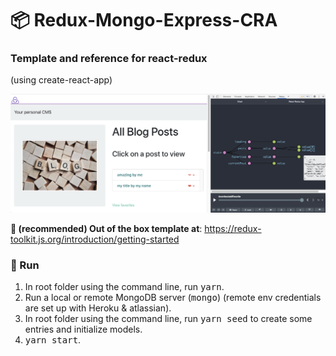 # 📦 Redux-Mongo-Express-CRA
### Template and reference for react-redux
(using create-react-app)

![ScreenShot](client/public/images/dev-screenshot.png)


**🌟 (recommended) Out of the box template at**: https://redux-toolkit.js.org/introduction/getting-started

### 👟 Run
1. In root folder using the command line, run <kbd>yarn</kbd>.
2. Run a local or remote MongoDB server (<kbd>mongo</kbd>) (remote env credentials are set up with Heroku & atlassian).
3. In root folder using the command line, run <kbd>yarn seed</kbd> to create some entries and initialize models.
4. <kbd>yarn start</kbd>.

